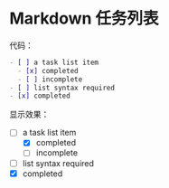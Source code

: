 # Markdown 任务列表

代码：

```markdown
- [ ] a task list item
  - [x] completed
  - [ ] incomplete
- [ ] list syntax required
- [x] completed
```

显示效果：

- [ ] a task list item
    - [x] completed
    - [ ] incomplete
- [ ] list syntax required
- [x] completed
